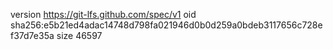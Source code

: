 version https://git-lfs.github.com/spec/v1
oid sha256:e5b21ed4adac14748d798fa021946d0b0d259a0bdeb3117656c728ef37d7e35a
size 46597
